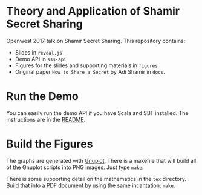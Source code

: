 # Theory and Application of Shamir Secret Sharing

Openwest 2017 talk on Shamir Secret Sharing. This repository contains:

* Slides in `reveal.js`
* Demo API in `sss-api`
* Figures for the slides and supporting materials in `figures`
* Original paper `How to Share a Secret` by Adi Shamir in `docs`.

# Run the Demo

You can easily run the demo API if you have Scala and SBT installed. The
instructions are in the [README](sss-api).


# Build the Figures

The graphs are generated with [Gnuplot](http://gnuplot.info). There is a
makefile that will build all of the Gnuplot scripts into PNG images. Just
type `make`.

There is some supporting detail on the mathematics in the `tex` directory.
Build that into a PDF document by using the same incantation: `make`.
